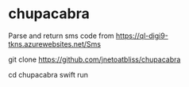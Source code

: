 # chupacabra
Parse and return sms code from https://ql-digi9-tkns.azurewebsites.net/Sms

git clone https://github.com/jnetoatbliss/chupacabra

cd chupacabra
swift run
